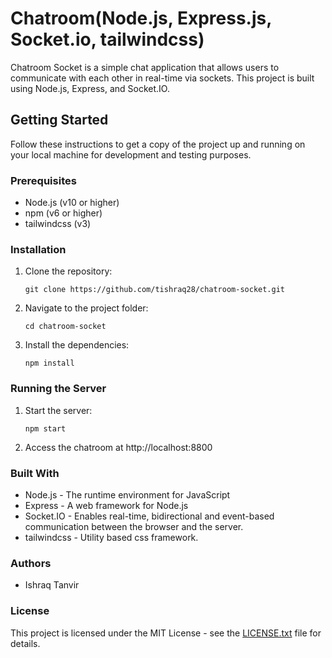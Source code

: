 # Chatroom(Node.js, Express.js, Socket.io, tailwindcss)

Chatroom Socket is a simple chat application that allows users to communicate with each other in real-time via sockets. This project is built using Node.js, Express, and Socket.IO.

## Getting Started

Follow these instructions to get a copy of the project up and running on your local machine for development and testing purposes.

### Prerequisites

- Node.js (v10 or higher)
- npm (v6 or higher)
- tailwindcss (v3)

### Installation

1. Clone the repository:

   ```
   git clone https://github.com/tishraq28/chatroom-socket.git
   ```

2. Navigate to the project folder:

   ```
   cd chatroom-socket
   ```

3. Install the dependencies:

   ```
   npm install
   ```

### Running the Server

1. Start the server:

   ```
   npm start
   ```

2. Access the chatroom at http://localhost:8800

### Built With

- Node.js - The runtime environment for JavaScript
- Express - A web framework for Node.js
- Socket.IO - Enables real-time, bidirectional and event-based communication between the browser and the server.
- tailwindcss - Utility based css framework.

### Authors

- Ishraq Tanvir

### License

This project is licensed under the MIT License - see the [LICENSE.txt](LICENSE.txt) file for details.
